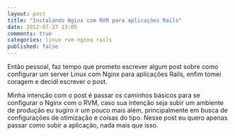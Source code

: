 ```yaml
---
layout: post
title: "Instalando Nginx com RVM para aplicações Rails"
date: 2012-07-27 13:05
comments: true
categories: linux rvm nginx rails
published: false
---
```


Então pessoal, faz tempo que prometo escrever algum post sobre como configurar um server Linux com Nginx para aplicações Rails, enfim tomei coragem e decidi escrever o post.

Minha intenção com o post é passar os caminhos básicos para se configurar o Nginx com o RVM, caso sua intenção seja subir um ambiente de produção eu sugiro ir um pouco mais além, principalmente em busca de configurações de otimização e coisas do tipo. Nesse post eu quero apenas passar como subir a aplicação, nada mais que isso.



